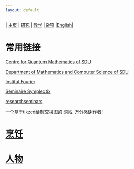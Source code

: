 ```yaml
---
layout: default
---
```



| [主页](index-ch.md)  | [研究](research-ch.md)    | [教学](teaching-ch.md)     |[杂项](miscellaneous-ch.md) |[English](miscellaneous-en.md)|   


# 常用链接

[Centre for Quantum Mathematics of SDU](https://www.sdu.dk/en/forskning/qm)

[Department of Mathematics and Computer Science of SDU](https://www.sdu.dk/en/imada)

[Institut Fourier](https://www-fourier.ujf-grenoble.fr/)

[Séminaire Symplectix](http://symplectix.blogspot.com/)

[researchseminars](https://researchseminars.org/)

一个基于tikzcd绘制交换图的 [网站](https://tikzcd.yichuanshen.de/). 万分感谢作者!

# [烹饪](cooking-cn.md)

# [人物](people-cn.md)

<meta name="googlebot" content="noindex" />
